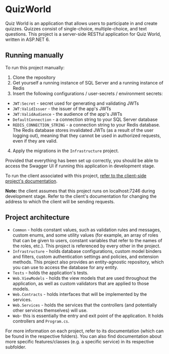 # QuizWorld

Quiz World is an application that allows users to participate in and create quizzes. Quizzes consist of single-choice, multiple-choice, and text questions. This project is a server-side RESTful application for Quiz World, written in ASP.NET 6.

## Running manually
To run this project manually:
1) Clone the repository
2) Get yourself a running instance of SQL Server and a running instance of Redis
3) Insert the following configurations / user-secrets / environment secrets:
- ``JWT:Secret`` - secret used for generating and validating JWTs
- ``JWT:ValidIssuer`` - the issuer of the app's JWTs
- ``JWT:ValidAudience`` - the audience of the app's JWTs
- ``DefaultConnection`` - a connection string to your SQL Server database
- ``REDIS_CONNECTION_STRING`` - a connection string to your Redis database. The Redis database stores invalidated JWTs (as a result of the user logging out), meaning that they cannot be used in authorized requests, even if they are valid.
4) Apply the migrations in the ``Infrastructure`` project.

Provided that everything has been set up correctly, you should be able to access the Swagger UI if running this application in development stage.

To run the client associated with this project, [refer to the client-side project's documentation](https://github.com/RyotaMitaraiWeb/Quiz-World).

**Note:** the client assumes that this project runs on localhost:7246 during development stage. Refer to the client's documentation for changing the address to which the client will be sending requests.

## Project architecture
- ``Common`` - holds constant values, such as validation rules and messages, custom enums, and some utility values (for example, an array of roles that can be given to users, constant variables that refer to the names of the roles, etc.). This project is referenced by every other in the project.
- ``Infrastructure`` - holds database configurations, custom model binders and filters, custom authentication settings and policies, and extension methods. This project also provides an entity-agnostic repository, which you can use to access the database for any entity.
- ``Tests`` - holds the application's tests.
- ``Web.ViewModels`` - holds the view models that are used throughout the application, as well as custom validators that are applied to those models.
- ``Web.Contracts`` - holds interfaces that will be implemented by the services.
- ``Web.Services`` - holds the services that the controllers (and potentially other services themselves) will use.
- ``Web``- this is essentially the entry and exit point of the application. It holds controllers and ``Program.cs``.

For more information on each project, refer to its documentation (which can be found in the respective folders). You can also find documentation about more specific features/classes (e.g. a specific service) in its respective subfolder.
